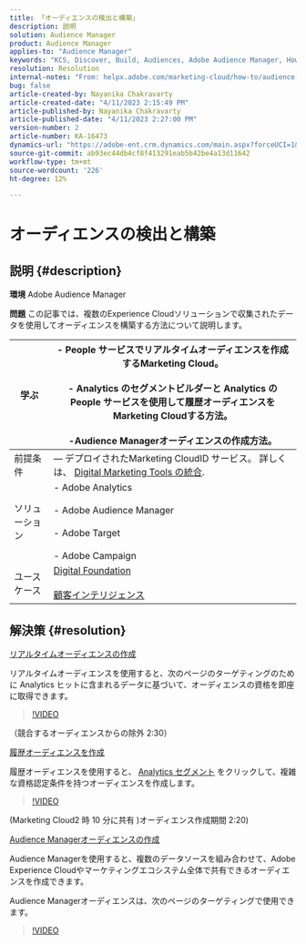 ```yaml
---
title: 「オーディエンスの検出と構築」
description: 説明
solution: Audience Manager
product: Audience Manager
applies-to: "Audience Manager"
keywords: "KCS, Discover, Build, Audiences, Adobe Audience Manager, How To"
resolution: Resolution
internal-notes: "From: helpx.adobe.com/marketing-cloud/how-to/audience-discovery.html"
bug: false
article-created-by: Nayanika Chakravarty
article-created-date: "4/11/2023 2:15:49 PM"
article-published-by: Nayanika Chakravarty
article-published-date: "4/11/2023 2:27:00 PM"
version-number: 2
article-number: KA-16473
dynamics-url: "https://adobe-ent.crm.dynamics.com/main.aspx?forceUCI=1&pagetype=entityrecord&etn=knowledgearticle&id=86a97157-73d8-ed11-a7c7-6045bd006a22"
source-git-commit: ab93ec44db4cf8f413291eab5b42be4a13d11642
workflow-type: tm+mt
source-wordcount: '226'
ht-degree: 12%

---
```


# オーディエンスの検出と構築

## 説明 {#description}


<b>環境</b>
Adobe Audience Manager

<b>問題</b>
この記事では、複数のExperience Cloudソリューションで収集されたデータを使用してオーディエンスを構築する方法について説明します。


| 学ぶ | - People サービスでリアルタイムオーディエンスを作成するMarketing Cloud。<br><br>- Analytics のセグメントビルダーと Analytics の People サービスを使用して履歴オーディエンスをMarketing Cloudする方法。<br><br>-Audience Managerオーディエンスの作成方法。 |
| --- | --- |
| 前提条件 |  — デプロイされたMarketing CloudID サービス。 詳しくは、 [Digital Marketing Tools の統合](https://experienceleague.adobe.com/docs/experience-manager-learn/sites/integrations/experience-platform-data-collection-tags/overview.html). |
| ソリューション | - Adobe Analytics<br><br>- Adobe Audience Manager<br><br>- Adobe Target<br><br>- Adobe Campaign |
| ユースケース | [Digital Foundation](https://helpx.adobe.com/marketing-cloud/how-to/digital-foundation.html)<br><br>[顧客インテリジェンス](https://experienceleague.adobe.com/docs/experience-platform/profile/ui/user-guide.html?lang=ja) |





## 解決策 {#resolution}


<u>リアルタイムオーディエンスの作成</u>

リアルタイムオーディエンスを使用すると、次のページのターゲティングのために Analytics ヒットに含まれるデータに基づいて、オーディエンスの資格を即座に取得できます。




>[!VIDEO](https://video.tv.adobe.com/v/17804t1/)



（競合するオーディエンスからの除外 2:30）



<u>履歴オーディエンスを作成</u>

履歴オーディエンスを使用すると、 [Analytics セグメント](https://experienceleague.adobe.com/docs/analytics/components/segmentation/seg-home.html?lang=ja) をクリックして、複雑な資格認定条件を持つオーディエンスを作成します。




>[!VIDEO](https://video.tv.adobe.com/v/17805/)



(Marketing Cloud2 時 10 分に共有 )オーディエンス作成期間 2:20)

<u>Audience Managerオーディエンスの作成</u>

Audience Managerを使用すると、複数のデータソースを組み合わせて、Adobe Experience Cloudやマーケティングエコシステム全体で共有できるオーディエンスを作成できます。

Audience Managerオーディエンスは、次のページのターゲティングで使用できます。




>[!VIDEO](https://video.tv.adobe.com/v/18113t1/)


